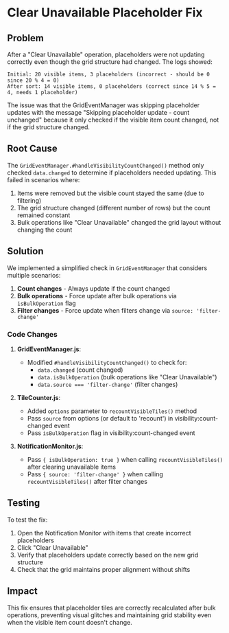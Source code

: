 # Clear Unavailable Placeholder Fix

## Problem

After a "Clear Unavailable" operation, placeholders were not updating correctly even though the grid structure had changed. The logs showed:

```
Initial: 20 visible items, 3 placeholders (incorrect - should be 0 since 20 % 4 = 0)
After sort: 14 visible items, 0 placeholders (correct since 14 % 5 = 4, needs 1 placeholder)
```

The issue was that the GridEventManager was skipping placeholder updates with the message "Skipping placeholder update - count unchanged" because it only checked if the visible item count changed, not if the grid structure changed.

## Root Cause

The `GridEventManager.#handleVisibilityCountChanged()` method only checked `data.changed` to determine if placeholders needed updating. This failed in scenarios where:

1. Items were removed but the visible count stayed the same (due to filtering)
2. The grid structure changed (different number of rows) but the count remained constant
3. Bulk operations like "Clear Unavailable" changed the grid layout without changing the count

## Solution

We implemented a simplified check in `GridEventManager` that considers multiple scenarios:

1. **Count changes** - Always update if the count changed
2. **Bulk operations** - Force update after bulk operations via `isBulkOperation` flag
3. **Filter changes** - Force update when filters change via `source: 'filter-change'`

### Code Changes

1. **GridEventManager.js**:
    - Modified `#handleVisibilityCountChanged()` to check for:
        - `data.changed` (count changed)
        - `data.isBulkOperation` (bulk operations like "Clear Unavailable")
        - `data.source === 'filter-change'` (filter changes)

2. **TileCounter.js**:
    - Added `options` parameter to `recountVisibleTiles()` method
    - Pass `source` from options (or default to 'recount') in visibility:count-changed event
    - Pass `isBulkOperation` flag in visibility:count-changed event

3. **NotificationMonitor.js**:
    - Pass `{ isBulkOperation: true }` when calling `recountVisibleTiles()` after clearing unavailable items
    - Pass `{ source: 'filter-change' }` when calling `recountVisibleTiles()` after filter changes

## Testing

To test the fix:

1. Open the Notification Monitor with items that create incorrect placeholders
2. Click "Clear Unavailable"
3. Verify that placeholders update correctly based on the new grid structure
4. Check that the grid maintains proper alignment without shifts

## Impact

This fix ensures that placeholder tiles are correctly recalculated after bulk operations, preventing visual glitches and maintaining grid stability even when the visible item count doesn't change.
